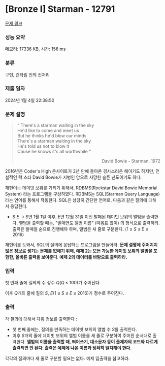 # [Bronze I] Starman - 12791 

[문제 링크](https://www.acmicpc.net/problem/12791) 

### 성능 요약

메모리: 17336 KB, 시간: 156 ms

### 분류

구현, 런타임 전의 전처리

### 제출 일자

2024년 1월 4일 22:38:50

### 문제 설명

<blockquote>
<p>“ There's a starman waiting in the sky<br>
He'd like to come and meet us<br>
But he thinks he'd blow our minds <br>
There's a starman waiting in the sky<br>
He's told us not to blow it<br>
Cause he knows it's all worthwhile “</p>

<p style="text-align: right;">David Bowie - Starman, 1972</p>
</blockquote>

<p>2016년은 Coder's High 온사이트가 2년 만에 돌아온 경사스러운 해이기도 하지만, 전설적인 락 스타 David Bowie가 지병인 암으로 사망한 슬픈 년도이기도 하다.</p>

<p>재현이는 데이빗 보위를 기리기 위해서, RDBMS(Rockstar David Bowie Memorial System) 라는 프로그램을 구상하였다. RDBMS는 SQL(Starman Query Language)라는 언어를 통해서 작동한다. SQL은 상당히 간단한 언어로, 다음과 같은 질의에 대해서 응답한다.</p>

<ul>
	<li><em>S</em> <em>E</em> -> <em>S</em>년 1월 1일 이후, <em>E</em>년 12월 31일 이전 발매된 데이빗 보위의 앨범을 출력한다. 앨범을 출력할 때는, "발매연도 앨범 이름" (따옴표 없이) 의 형식으로 출력하라. 출력은 발매일 순으로 진행해야 하며, 앨범은 새 줄로 구분한다. (1 ≤ <em>S</em> ≤ <em>E</em> ≤ 2016)</li>
</ul>

<p>재현이를 도와서, SQL의 질의에 응답하는 프로그램을 만들어라. <strong>문제 설명에 주어지지 않은 정보로 생기는 문제를 없애기 위해, 예제 2는 모든 가능한 데이빗 보위의 앨범을 포함한, 올바른 출력을 보여준다. 예제 2의 데이터를 바탕으로 출력하라.</strong></p>

### 입력 

 <p>첫 번째 줄에 질의의 수 정수 <em>Q</em>(<em>Q</em> ≤ 100)가 주어진다.</p>

<p>이후 <em>Q</em>개의 줄에 질의 <em>S</em>, <em>E</em>(1 ≤ <em>S</em> ≤ <em>E</em> ≤ 2016)가 정수로 주어진다.</p>

### 출력 

 <p>각 질의에 대해서 다음 정보를 출력한다 :</p>

<ul>
	<li>첫 번째 줄에는, 질의를 만족하는 데이빗 보위의 앨범 수 <em>S</em>를 출력한다.</li>
	<li>이후 <em>S</em>개의 줄에 데이빗 보위의 앨범 이름을 새 줄로 구분하여 주어진 순서대로 출력한다. <strong>앨범의 이름을 출력할 때, 띄어쓰기, 대소문자 등이 출제자의 코드와 다르게 출력되면 안 된다. 출력은 예제에 나온 이름과 정확히 일치해야 한다.</strong></li>
</ul>

<p>각각의 질의마다 새 줄로 구분할 필요는 없다. 예제 입출력을 참고하라.</p>

